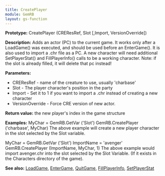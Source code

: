 ```yaml
---
title: CreatePlayer
module: GemRB
layout: gs-function
---
```


**Prototype:** CreatePlayer (CREResRef, Slot [,Import, VersionOverride])

**Description:** Adds an actor (PC) to the current game. It works only 
after a LoadGame() was executed, and should be used before an EnterGame(). 
It is also used to import a .chr file as a PC. A new character will need 
additional SetPlayerStat() and FillPlayerInfo() calls to be a working 
character. 
Note: if the slot is already filled, it will delete that pc instead!

**Parameters:**
  * CREResRef - name of the creature to use, usually 'charbase'
  * Slot      - The player character's position in the party
  * Import    - Set it to 1 if you want to import a .chr instead of creating a new character
  * VersionOverride - Force CRE version of new actor.

**Return value:** the new player's index in the game structure

**Examples:**
  MyChar = GemRB.GetVar ('Slot')
  GemRB.CreatePlayer ('charbase', MyChar)
The above example will create a new player character in the slot selected
by the Slot variable.

  MyChar = GemRB.GetVar ('Slot')
  ImportName = 'avenger'
  GemRB.CreatePlayer (ImportName, MyChar, 1)
The above example would import avenger.chr into the slot selected by the 
Slot Variable. (If it exists in the Characters directory of the game).

**See also:** [LoadGame](LoadGame.md), [EnterGame](EnterGame.md), [QuitGame](QuitGame.md), [FillPlayerInfo](FillPlayerInfo.md), [SetPlayerStat](SetPlayerStat.md)
